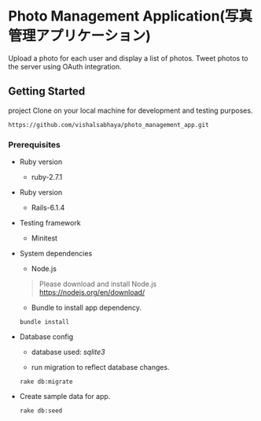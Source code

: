 # Photo Management Application(写真管理アプリケーション)

Upload a photo for each user and display a list of photos. Tweet photos to the server using OAuth integration.

## Getting Started

project Clone on your local machine for development and testing purposes.

```
https://github.com/vishalsabhaya/photo_management_app.git
```

### Prerequisites

* Ruby version

  - ruby-2.7.1

* Ruby version

  - Rails-6.1.4

* Testing framework

  - Minitest


* System dependencies

  - Node.js
  > Please download and install Node.js https://nodejs.org/en/download/

  - Bundle to install app dependency.

  ```
  bundle install
  ```

* Database config

  - database used: *sqlite3*

  - run migration to reflect database changes.

  ```
  rake db:migrate
  ```

* Create sample data for app.

  ```
  rake db:seed
  ```